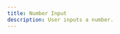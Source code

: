 ```yaml
---
title: Number Input
description: User inputs a number.
---
```


<ComponentPreview name="NumberInput" />
